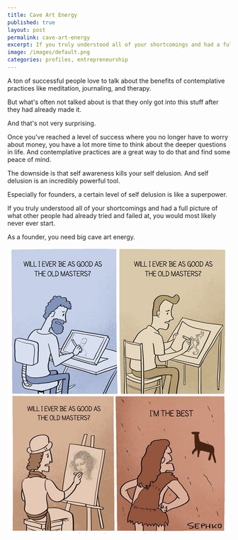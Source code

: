 ```yaml
---
title: Cave Art Energy
published: true
layout: post
permalink: cave-art-energy
excerpt: If you truly understood all of your shortcomings and had a full picture of what other people had already tried and failed at, you would most likely never ever start.
image: /images/default.png
categories: profiles, entrepreneurship
---
```


A ton of successful people love to talk about the benefits of contemplative practices like meditation, journaling, and therapy.

But what's often not talked about is that they only got into this stuff after they had already made it.

And that's not very surprising. 

Once you've reached a level of success where you no longer have to worry about money, you have a lot more time to think about the deeper questions in life. And contemplative practices are a great way to do that and find some peace of mind.

The downside is that self awareness kills your self delusion. And self delusion is an incredibly powerful tool.

Especially for founders, a certain level of self delusion is like a superpower. 

If you truly understood all of your shortcomings and had a full picture of what other people had already tried and failed at, you would most likely never ever start.

As a founder, you need big cave art energy.

![](/images/cave-art-energy.jpeg)
